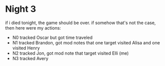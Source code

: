 # Night 3

if i died tonight, the game should be over.
if somehow that's not the case, then here were my actions:

- N0 tracked Oscar but got time traveled
- N1 tracked Brandon, got mod notes that one target visited Alisa and one visited Henry
- N2 tracked Jon, got mod note that target visited Elli (me)
- N3 tracked Avery

